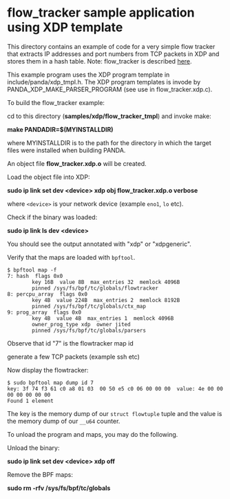 flow_tracker sample application using XDP template
==================================================

This directory contains an example of code for a very simple
flow tracker that extracts IP addresses and port numbers from
TCP packets in XDP and stores them in a hash table.
Note: flow_tracker is described [here](../../../documentation/xdp.md).

This example program uses the XDP program template in
include/panda/xdp_tmpl.h. The XDP program templates is invode by
PANDA_XDP_MAKE_PARSER_PROGRAM (see use in flow_tracker.xdp.c).

To build the flow_tracker example:

cd to this directory (**samples/xdp/flow_tracker_tmpl**) and invoke make:

**make PANDADIR=$(MYINSTALLDIR)**

where MYINSTALLDIR is to the path for the directory in which the target files
were installed when building PANDA.

An object file **flow_tracker.xdp.o** will be created.

Load the object file into XDP:

**sudo ip link set dev \<device\> xdp obj flow_tracker.xdp.o verbose**

where `<device>` is your network device (example `eno1`, `lo` etc).

Check if the binary was loaded:

**sudo ip link ls dev \<device\>**

You should see the output annotated with "xdp" or "xdpgeneric".

Verify that the maps are loaded with `bpftool`.

```
$ bpftool map -f
7: hash  flags 0x0
        key 16B  value 8B  max_entries 32  memlock 4096B
        pinned /sys/fs/bpf/tc/globals/flowtracker
8: percpu_array  flags 0x0
        key 4B  value 224B  max_entries 2  memlock 8192B
        pinned /sys/fs/bpf/tc/globals/ctx_map
9: prog_array  flags 0x0
        key 4B  value 4B  max_entries 1  memlock 4096B
        owner_prog_type xdp  owner jited
        pinned /sys/fs/bpf/tc/globals/parsers
```

Observe that id "7" is the flowtracker map id

generate a few TCP packets (example ssh etc)

Now display the flowtracker:

```
$ sudo bpftool map dump id 7
key: 3f 74 f3 61 c0 a8 01 03  00 50 e5 c0 06 00 00 00  value: 4e 00 00 00 00 00 00 00
Found 1 element
```

The key is the memory dump of our `struct flowtuple` tuple and the
value is the memory dump of our `__u64` counter.

To unload the program and maps, you may do the following.

Unload the binary:

**sudo ip link set dev \<device\> xdp off**

Remove the BPF maps:

**sudo rm -rfv /sys/fs/bpf/tc/globals**
